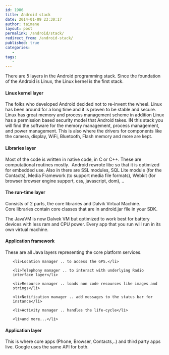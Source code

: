 ```yaml
---
id: 1986
title: Android stack
date: 2014-01-09 23:30:17
author: taimane
layout: post
permalink: /android/stack/
redirect_from: /android-stack/
published: true
categories:
   -
tags:
   -
---
```

There are 5 layers in the Android programming stack. Since the foundation of the Android is Linux, the Linux kernel is the first stack.

<h4>Linux kernel layer</h4>

The folks who developed Android decided not to re-invent the wheel. Linux has been around for a long time and it is proven to be stable and secure. Linux has great memory and process management scheme in addition Linux has a permission based security model that Android takes. IN this stack you will find the software for the memory management, process management, and power management. This is also where the drivers for components like the camera, display, WiFi, Bluetooth, Flash memory and more are kept.

<h4>Libraries layer</h4>

Most of the code is written in native code, in C or C++. These are computational routines mostly.  Android rewrote libc so that it is optimized for embedded use. Also in there are SSL modules, SQL Lite module (for the Contacts), Media Framework (to support media file formats), Webkit (for browser browser engine support, css, javascript, dom), ..

<h4>The run-time layer</h4>

Consists of 2 parts, the core libraries and Dalvik Virtual Machine. Core libraries contain core classes that are in android.jar file in your SDK.



The JavaVM is now Dalvek VM but optimized to work best for battery devices with less ram and CPU power. Every app that you run will run in its own virtual machine.

<h4>Application framework</h4>

These are all Java layers representing the core platform services.

<ul>

	<li>Location manager .. to access the GPS.</li>

	<li>Telephony manager .. to interact with underlying Radio interface layer</li>

	<li>Resource manager .. loads non code resources like images and strings</li>

	<li>Notification manager .. add messages to the status bar for instance</li>

	<li>Activity manager .. handles the life-cycle</li>

	<li>and more...</li>

</ul>

<h4>Application layer</h4>

This is where core apps (Phone, Browser, Contacts,..) and third party apps live. Google uses the same API for both.



